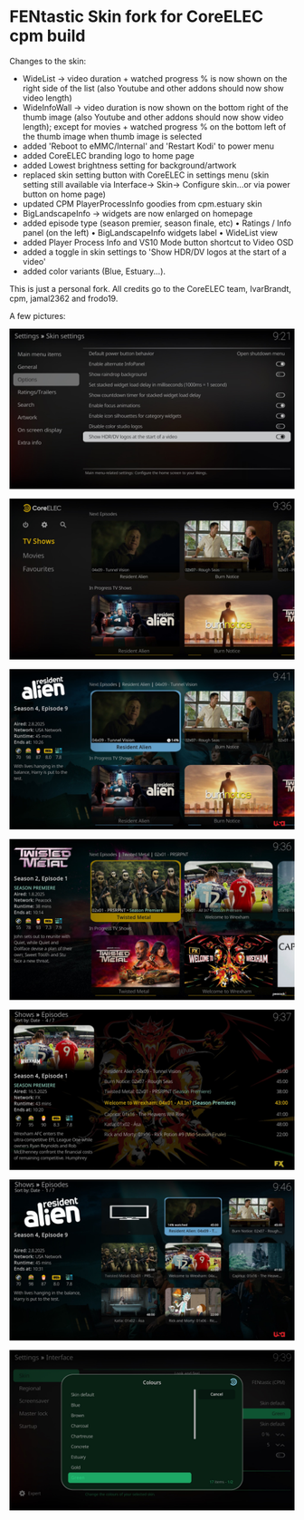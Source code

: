 # FENtastic Skin fork for CoreELEC cpm build

Changes to the skin:

- WideList -> video duration + watched progress % is now shown on the right side of the list (also Youtube and other addons should now show video length)
- WideInfoWall -> video duration is now shown on the bottom right of the thumb image (also Youtube and other addons should now show video length); except for movies + watched progress % on the bottom left of the thumb image when thumb image is selected
- added 'Reboot to eMMC/Internal' and 'Restart Kodi' to power menu
- added CoreELEC branding logo to home page 
- added Lowest brightness setting for background/artwork 
- replaced skin setting button with CoreELEC in settings menu (skin setting still available via Interface-> Skin-> Configure skin...or via power button on home page)
- updated CPM PlayerProcessInfo goodies from cpm.estuary skin
- BigLandscapeInfo -> widgets are now enlarged on homepage
- added episode type (season premier, season finale, etc)
  • Ratings / Info panel (on the left)
  • BigLandscapeInfo widgets label
  • WideList view
- added Player Process Info and VS10 Mode button shortcut to Video OSD
- added a toggle in skin settings to 'Show HDR/DV logos at the start of a video'
- added color variants (Blue, Estuary...).

This is just a personal fork. All credits go to the CoreELEC team, IvarBrandt, cpm, jamal2362 and frodo19.

A few pictures:

![1](resources/images/new1.jpg)

![2](resources/images/new2.jpg)

![3](resources/images/new3.jpg)

![4](resources/images/new4.jpg)

![5](resources/images/new5.jpg)

![6](resources/images/new6.jpg)

![7](resources/images/new7.jpg)
